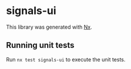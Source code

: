# signals-ui

This library was generated with [Nx](https://nx.dev).

## Running unit tests

Run `nx test signals-ui` to execute the unit tests.
